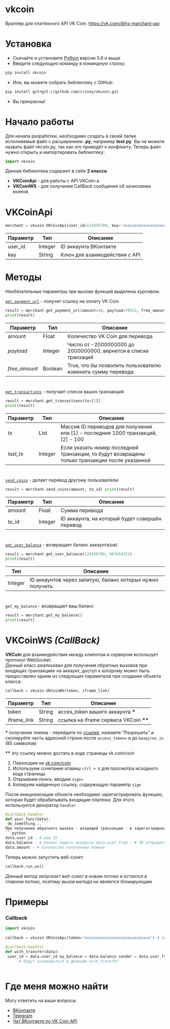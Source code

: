 # vkcoin  
Враппер для платёжного API VK Coin. https://vk.com/@hs-marchant-api  
# Установка  
* Скачайте и установите [Python](https://www.python.org/downloads/) версии 3.6 и выше  
* Введите следующую команду в командную строку:  
```bash  
pip install vkcoin  
```  
* Или, вы можете собрать библиотеку с GitHub:  
```bash  
pip install git+git://github.com/crinny/vkcoin.git  
```  
* Вы прекрасны!  
# Начало работы  
Для начала разработки, необходимо создать в своей папке исполняемый файл с расширением **.py**, например **test.py**. Вы не можете назвать файл vkcoin.py, так как это приведёт к конфликту. Теперь файл нужно открыть и импортировать библиотеку:  
```python  
import vkcoin  
```  
Данная библиотека содержит в себе **2 класса**:  
- **VKCoinApi** - для работы с API VKCoin-а  
- **VKCoinWS** - для получения CallBack сообщения об зачислении коинов  
  
# VKCoinApi  
```python  
merchant = vkcoin.VKCoinApi(user_id=123456789, key='xxxxxxxxxxxxxxxxxxxxxxxxxxxxxxxxxxxxxxxxxxxxxxxxxx')  
```  
|Параметр|Тип|Описание|  
|-|-|-|  
|user_id|Integer|ID аккаунта ВКонтакте|  
|key|String|Ключ для взаимодействия с API|  
# Методы  
Необязательные параметры при вызове функций выделены _курсивом_.  
  
[`get_payment_url`](https://vk.com/@hs-marchant-api?anchor=ssylka-na-oplatu) - получет ссылку на оплату VK Coin  
```python  
result = merchant.get_payment_url(amount=10, payload=78922, free_amount=False)  
print(result)  
```  
|Параметр|Тип|Описание|  
|-|-|-|  
|amount|Float|Количество VK Coin для перевода|  
|_payload_|Integer|Число от -2000000000 до 2000000000, вернется в списке транзаций|  
|_free_amount_|Boolean|True, что бы позволить пользователю изменять сумму перевода|  
#  
[`get_transactions`](https://vk.com/@hs-marchant-api?anchor=poluchenie-spiska-tranzaktsy) - получает список ваших транзакций  
```python  
result = merchant.get_transactions(tx=[2])  
print(result)  
```  
|Параметр|Тип|Описание|  
|-|-|-|  
|tx|List|Массив ID переводов для получения или [1] - последние 1000 транзакций, [2] - 100|  
|_last_tx_|Integer|Если указать номер последней транзакции, то будут возвращены только транзакции после указанной|  
#  
[`send_coins`](https://vk.com/@hs-marchant-api?anchor=perevod) - делает перевод другому пользователю  
```python  
result = merchant.send_coins(amount, to_id) print(result)  
```  
|Параметр|Тип|Описание|  
|-|-|-|  
|amount|Float|Сумма перевода|  
|to_id|Integer|ID аккаунта, на который будет совершён перевод|  
#  
[`get_user_balance`](https://vk.com/@hs-marchant-api?anchor=poluchenie-balansa) - возвращает баланс аккаунта(ов)  
```python  
result = merchant.get_user_balance(123456789, 987654321)  
print(result)  
```  
|Тип|Описание|  
|-|-|  
Integer|ID аккаунтов через запятую, баланс которых нужно получить|  
#  
`get_my_balance` - возвращает ваш баланс  
```python  
result = merchant.get_my_balance()  
print(result)  
```  
  
# VKCoinWS _(CallBack)_  
**VKCoin** для взаимодействия между клиентом и сервером использует протокол WebSocket.  
Данный класс реализован для получения обратных вызовов при входящих транзакциях на аккаунт, доступ к которому может быть предоставлен одним из следующих параметров при создании объекта класса:  
```python  
callback = vkcoin.VKCoinWS(token, iframe_link)  
```  
|Параметр|Тип|Описание|  
|-|-|-|  
|token|String|acces_token вашего аккаунта **\***|  
|iframe_link|String|ссылка на iframe сервиса VKCoin **\*\***|  
  
**\*** получение токена - перейдите по [ссылке](https://vk.cc/9f4IXA), нажмите "Разрешить" и скопируйте часть адресной строки после `access_token=` и до `&expires_in` (85 символов)  
  
**\*\*** эту ссылку можно достать в коде страницы vk.com/coin  
1. Переходим на [vk.com/coin](http://vk.com/coin)  
2. Используем сочетание клавиш ```ctrl + U``` для просмотра исходного кода страницы  
3. Открываем поиск, вводим `sign=`  
4. Копируем найденную ссылку, содержащую параметр `sign`  
  
После инициализации объекта необходимо зарегистрировать функцию, которая будет обрабатывать входящие платежи. Для этого используется декоратор `handler`  
```python  
@callback.handler  
def your_func(data):  
 do_something...```  
При получении обратного вызова - входящей транзакции - в зарегестрированную функцию возвращается объект класса `Entity`, который является абстракцией входящего перевода и содержит следующие параметры:  
```python  
data.user_id - # ваш ID  
data.balance - # баланс вашего аккаунта data.user_from - # ID отправителя (инициатор входящей транзакции)  
data.amount - # количество полученных коинов  
```  
Теперь можно запустить веб-сокет:
```python
callback.run_ws()
```
_Данный метод запускает веб-сокет в новом потоке и остается в главном потоке, поэтому вызов метода не является блокирующим_
  
  
# Примеры  
### Callback  
```python  
import vkcoin  
  
callback = vkcoin.VKCoinApi(token='xxxxxxxxxxxxxxxxxxxxxxxxxxxxx') # либо ссылка на iframe  
  
@callback.handler  
def with_transfer(data):  
 user_id = data.user_id my_balance = data.balance sender = data.user_from amount = data.amount  callback.run_ws()  # запускаем веб-сокет - все входящие платежи   
      # будут возвращаться в функцию with_transfer  
  
```  
  
# Где меня можно найти  
Могу ответить на ваши вопросы  
* [ВКонтакте](https://vk.com/crinny)  
* [Telegram](https://t.me/truecrinny)  
* [Чат ВКонтакте по VK Coin API](https://vk.me/join/AJQ1d5eSUQ81wnwgfHSRktCi)